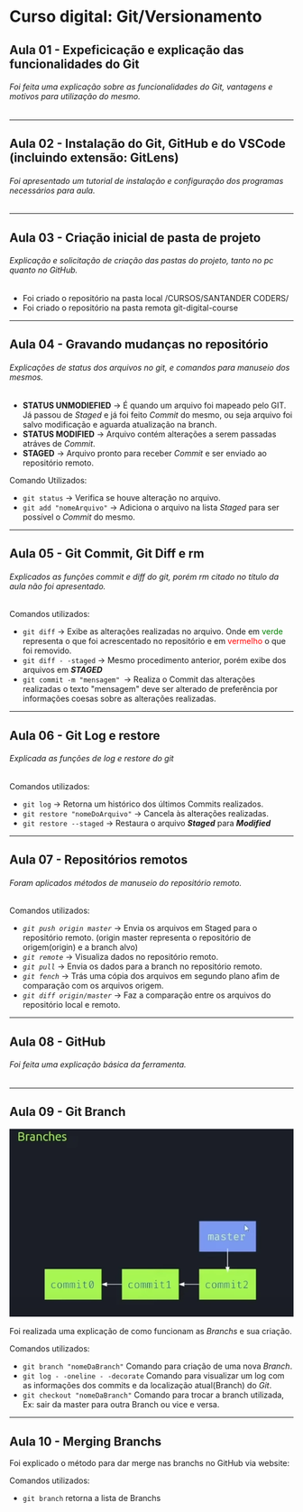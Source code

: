 # Curso digital: Git/Versionamento

## Aula 01 - Expeficicação e explicação das funcionalidades do Git
###### Foi feita uma explicação sobre as funcionalidades do Git, vantagens e motivos para utilização do mesmo.




------------
## Aula 02 - Instalação do Git, GitHub e do VSCode (incluindo extensão: GitLens)
###### Foi apresentado um tutorial de instalação e configuração dos programas necessários para aula.


------------
## Aula 03 - Criação inicial de pasta de projeto
###### Explicação e solicitação de criação das pastas do projeto, tanto no pc quanto no GitHub.
* Foi criado o repositório na pasta local /CURSOS/SANTANDER CODERS/
* Foi criado o repositório na pasta remota git-digital-course

------------
## Aula 04 - Gravando mudanças no repositório 
###### Explicações de status dos arquivos no git, e comandos para manuseio dos mesmos.
*   **STATUS UNMODIEFIED** -> É quando um arquivo foi mapeado pelo GIT. Já passou de *Staged* e já foi feito *Commit* do mesmo, ou seja arquivo foi salvo modificação e aguarda atualização na branch.
*   **STATUS MODIFIED** -> Arquivo contém alterações a serem passadas atráves de *Commit*.
* **STAGED** -> Arquivo pronto para receber *Commit* e ser enviado ao repositório remoto.

Comando Utilizados:
- `git status` -> Verifica se houve alteração no arquivo.
- `git add "nomeArquivo"` -> Adiciona o arquivo na lista *Staged* para ser possível o *Commit* do mesmo.
------------
## Aula 05 - Git Commit, Git Diff e rm
###### Explicados as funções commit e diff do git, porém rm citado no título da aula não foi apresentado.
Comandos utilizados:
- `git diff` -> Exibe as alterações realizadas no arquivo. Onde em <span style="color:green">verde</span> representa o que foi acrescentado no repositório e em <span style="color:red">vermelho</span> o que foi removido.
- `git diff - -staged` -> Mesmo procedimento anterior, porém exibe dos arquivos em ***STAGED***
- `git commit -m "mensagem" `-> Realiza o Commit das alterações realizadas o texto "mensagem" deve ser alterado de preferência por informações coesas sobre as alterações realizadas.

------------
## Aula 06 - Git Log e restore
###### Explicada as funções de log e restore do git
Comandos utilizados:
- `git log` -> Retorna um histórico dos últimos Commits realizados.
- `git restore "nomeDoArquivo"` -> Cancela às alterações realizadas.
- `git restore --staged` -> Restaura o arquivo ***Staged*** para ***Modified***


------------
## Aula 07 - Repositórios remotos
######  Foram aplicados métodos de manuseio do repositório remoto.

Comandos utilizados:
- *`git push origin master`* -> Envia os arquivos em Staged para o repositório remoto.
	(origin master representa o repositório de origem(origin) e a branch alvo)
- *`git remote`* -> Visualiza dados no repositório remoto.
- *`git pull`* -> Envia os dados para a branch no repositório remoto.
- *`git fench`* -> Trás uma cópia dos arquivos em segundo plano afim de comparação com os arquivos origem.
- *`git diff origin/master`* -> Faz a comparação entre os arquivos do repositório local e remoto.
------------
## Aula 08 - GitHub
###### Foi feita uma explicação básica da ferramenta.


------------
## Aula 09 - Git Branch
![Slide da aula](https://github.com/pombimsjb/git-digital-course/blob/master/GitBranch.png)

   Foi realizada uma explicação de como funcionam as *Branchs* e sua criação.
   
Comandos utilizados:
- `git branch "nomeDaBranch"` Comando para criação de uma nova *Branch*.
- `git log - -oneline - -decorate` Comando para visualizar um log com as informações dos commits e da localização atual(Branch) do *Git*.
- `git checkout "nomeDaBranch"` Comando para trocar a branch utilizada, Ex: sair da master para outra Branch ou vice e versa.

------------
## Aula 10 - Merging Branchs

   Foi explicado o método para dar merge nas branchs no GitHub via website:


Comandos utilizados:
- `git branch` retorna a lista de Branchs
